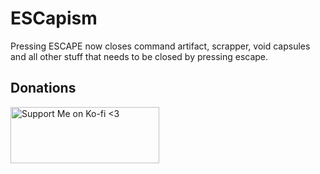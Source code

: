 # ESCapism

Pressing ESCAPE now closes command artifact, scrapper, void capsules and all other stuff that needs to be closed by pressing escape.

## Donations
<a href="https://ko-fi.com/hibi433433" target="_blank"><img src="https://i.imgur.com/ShKQVuX.png" alt="Support Me on Ko-fi <3" height=90 width=238></a>